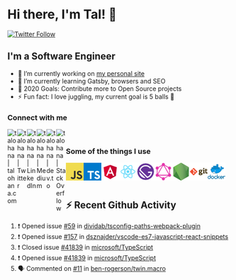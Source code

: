 # Hi there, I'm Tal! 👋
[![Twitter Follow](https://img.shields.io/twitter/follow/talohanax?color=1DA1F2&logo=twitter&style=for-the-badge)](https://twitter.com/intent/follow?original_referer=https%3A%2F%2Fgithub.com%2Ftalohana&screen_name=talohanax)

## I'm a Software Engineer

- 🔭 I’m currently working on [my personal site][website]
- 🌱 I’m currently learning Gatsby, browsers and SEO
- 🥅 2020 Goals: Contribute more to Open Source projects
- ⚡ Fun fact: I love juggling, my current goal is 5 balls 🤹

### Connect with me

[<img align="left" alt="talohana | talohana.com" width="22px" src="https://gist.github.com/talohana/d6fb11e6b35272ea6d77ba0445ab5985/raw/3ad8f9cd95772ccf965993c65bbb66c4d2ccb0a1/brand.svg" />][website]
[<img align="left" alt="talohana | Twitter" width="22px" src="https://gist.github.com/talohana/d6fb11e6b35272ea6d77ba0445ab5985/raw/3ad8f9cd95772ccf965993c65bbb66c4d2ccb0a1/twitter.svg" />][twitter]
[<img align="left" alt="talohana | LinkedIn" width="22px" src="https://gist.github.com/talohana/d6fb11e6b35272ea6d77ba0445ab5985/raw/3ad8f9cd95772ccf965993c65bbb66c4d2ccb0a1/linkedin.svg" />][linkedin]
[<img align="left" alt="talohana | Medium" width="22px" src="https://gist.github.com/talohana/d6fb11e6b35272ea6d77ba0445ab5985/raw/3ad8f9cd95772ccf965993c65bbb66c4d2ccb0a1/medium.svg" />][medium]
[<img align="left" alt="talohana | dev.to" width="22px" src="https://gist.github.com/talohana/d6fb11e6b35272ea6d77ba0445ab5985/raw/3ad8f9cd95772ccf965993c65bbb66c4d2ccb0a1/dev-dot-to.svg" />][dev.to]
[<img align="left" alt="talohana | StackOverflow" width="22px" src="https://gist.github.com/talohana/d6fb11e6b35272ea6d77ba0445ab5985/raw/3ad8f9cd95772ccf965993c65bbb66c4d2ccb0a1/stackoverflow.svg" />][stackoverflow]

<br />

### Some of the things I use


<img align="left" alt="JavaScript" width="40px" src="https://raw.githubusercontent.com/github/explore/80688e429a7d4ef2fca1e82350fe8e3517d3494d/topics/javascript/javascript.png" />
<img align="left" alt="JavaScript" width="40px" src="https://raw.githubusercontent.com/github/explore/80688e429a7d4ef2fca1e82350fe8e3517d3494d/topics/typescript/typescript.png" />
<img align="left" alt="Angular" width="40px" src="https://raw.githubusercontent.com/github/explore/80688e429a7d4ef2fca1e82350fe8e3517d3494d/topics/angular/angular.png" />
<img align="left" alt="React" width="40px" src="https://raw.githubusercontent.com/github/explore/80688e429a7d4ef2fca1e82350fe8e3517d3494d/topics/react/react.png" />
<img align="left" alt="Gatsby" width="40px" src="https://raw.githubusercontent.com/github/explore/e94815998e4e0713912fed477a1f346ec04c3da2/topics/gatsby/gatsby.png" />
<img align="left" alt="GraphQL" width="40px" src="https://raw.githubusercontent.com/github/explore/80688e429a7d4ef2fca1e82350fe8e3517d3494d/topics/graphql/graphql.png" />
<img align="left" alt="Node.js" width="40px" src="https://raw.githubusercontent.com/github/explore/80688e429a7d4ef2fca1e82350fe8e3517d3494d/topics/nodejs/nodejs.png" />
<img align="left" alt="Git" width="40px" src="https://raw.githubusercontent.com/github/explore/80688e429a7d4ef2fca1e82350fe8e3517d3494d/topics/git/git.png" />
<img align="left" alt="Docker" width="40px" src="https://raw.githubusercontent.com/github/explore/80688e429a7d4ef2fca1e82350fe8e3517d3494d/topics/docker/docker.png" />

<br />
<br />
<br />

## :zap: Recent Github Activity

<!--START_SECTION:activity-->
1. ❗️ Opened issue [#59](https://github.com/dividab/tsconfig-paths-webpack-plugin/issues/59) in [dividab/tsconfig-paths-webpack-plugin](https://github.com/dividab/tsconfig-paths-webpack-plugin)
2. ❗️ Opened issue [#157](https://github.com/dsznajder/vscode-es7-javascript-react-snippets/issues/157) in [dsznajder/vscode-es7-javascript-react-snippets](https://github.com/dsznajder/vscode-es7-javascript-react-snippets)
3. ❗️ Closed issue [#41839](https://github.com/microsoft/TypeScript/issues/41839) in [microsoft/TypeScript](https://github.com/microsoft/TypeScript)
4. ❗️ Opened issue [#41839](https://github.com/microsoft/TypeScript/issues/41839) in [microsoft/TypeScript](https://github.com/microsoft/TypeScript)
5. 🗣 Commented on [#11](https://github.com/ben-rogerson/twin.macro/issues/11) in [ben-rogerson/twin.macro](https://github.com/ben-rogerson/twin.macro)
<!--END_SECTION:activity-->

[website]: https://talohana.com
[twitter]: https://twitter.com/talohanax
[linkedin]: https://www.linkedin.com/in/tal-ohana-8a663a146/
[medium]: https://medium.com/@tal.ohana.x
[dev.to]: https://dev.to/talohana
[stackoverflow]: https://stackoverflow.com/users/10715502/tal-ohana
